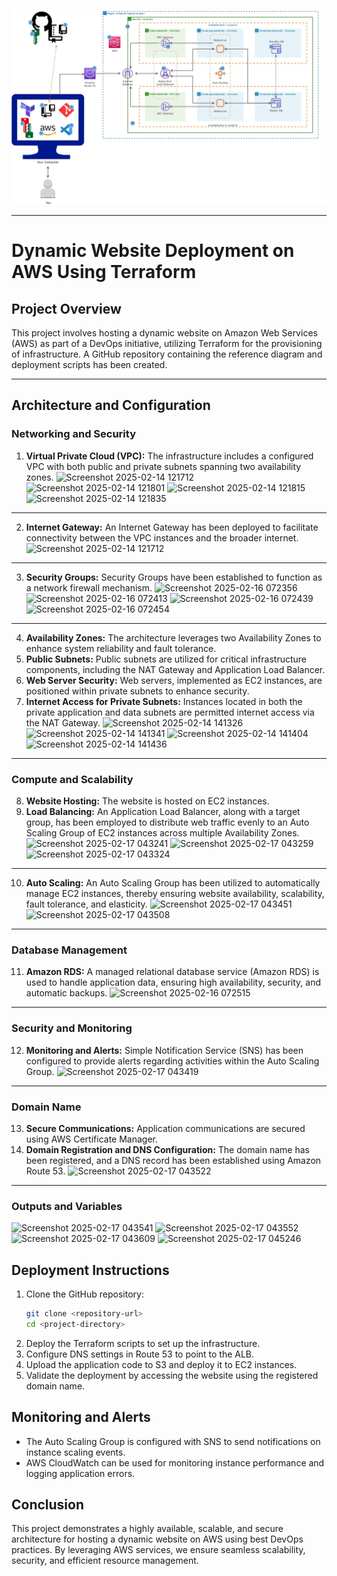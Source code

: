![Alt text](Terraform-Ecommerce-Architecture.jpg)


---

# Dynamic Website Deployment on AWS Using Terraform

## Project Overview

This project involves hosting a dynamic website on Amazon Web Services (AWS) as part of a DevOps initiative, utilizing Terraform for the provisioning of infrastructure. A GitHub repository containing the reference diagram and deployment scripts has been created.

---
## Architecture and Configuration

### **Networking and Security**

1. **Virtual Private Cloud (VPC):** The infrastructure includes a configured VPC with both public and private subnets spanning two availability zones.
![Screenshot 2025-02-14 121712](https://github.com/user-attachments/assets/8f392c65-d2c1-4baf-b1f0-82f4b0fde850)
![Screenshot 2025-02-14 121801](https://github.com/user-attachments/assets/a9409a41-e645-4f1f-bf74-3a87a5e475f6)
![Screenshot 2025-02-14 121815](https://github.com/user-attachments/assets/ddffa296-8e1d-409c-8d84-380c7fd5a2a5)
![Screenshot 2025-02-14 121835](https://github.com/user-attachments/assets/c3e76dd7-5faa-4d0a-8174-1043db7fc2d2)
---
2. **Internet Gateway:** An Internet Gateway has been deployed to facilitate connectivity between the VPC instances and the broader internet.
![Screenshot 2025-02-14 121712](https://github.com/user-attachments/assets/ed5b8b5d-189d-4ccc-a445-123b708b1462)
---
3. **Security Groups:** Security Groups have been established to function as a network firewall mechanism.
![Screenshot 2025-02-16 072356](https://github.com/user-attachments/assets/53426715-c438-42f0-a8dd-bd7041f21644)
![Screenshot 2025-02-16 072413](https://github.com/user-attachments/assets/70b7cb89-8dd0-42d0-9be0-49623ce19279)
![Screenshot 2025-02-16 072439](https://github.com/user-attachments/assets/7f4169be-f742-43c7-8b48-f1297effcdf7)
![Screenshot 2025-02-16 072454](https://github.com/user-attachments/assets/5206fb32-a497-4b11-9eef-22e70eaf68db)
---
4. **Availability Zones:** The architecture leverages two Availability Zones to enhance system reliability and fault tolerance.
5. **Public Subnets:** Public subnets are utilized for critical infrastructure components, including the NAT Gateway and Application Load Balancer.
6. **Web Server Security:** Web servers, implemented as EC2 instances, are positioned within private subnets to enhance security.
7. **Internet Access for Private Subnets:** Instances located in both the private application and data subnets are permitted internet access via the NAT Gateway.
![Screenshot 2025-02-14 141326](https://github.com/user-attachments/assets/a00eed87-8160-4806-94c0-a3267ca82d76)
![Screenshot 2025-02-14 141341](https://github.com/user-attachments/assets/d31dc89d-6faf-4d0c-afa7-66c157b45fc6)
![Screenshot 2025-02-14 141404](https://github.com/user-attachments/assets/00b8cdfa-3525-45d0-ae4f-61acf3b642e4)
![Screenshot 2025-02-14 141436](https://github.com/user-attachments/assets/a1285f27-af21-42ed-9717-e0faf1ef9da1)
---
### **Compute and Scalability**

8. **Website Hosting:** The website is hosted on EC2 instances.
9. **Load Balancing:** An Application Load Balancer, along with a target group, has been employed to distribute web traffic evenly to an Auto Scaling Group of EC2 instances across multiple Availability Zones.
![Screenshot 2025-02-17 043241](https://github.com/user-attachments/assets/ff432a0d-4b56-450c-b629-37f6bfeca65d)
![Screenshot 2025-02-17 043259](https://github.com/user-attachments/assets/be141917-0cfa-4628-ba8f-ef5e8320f759)
![Screenshot 2025-02-17 043324](https://github.com/user-attachments/assets/b4a0061b-ad87-4a85-b38f-09f87202f941)
---
10. **Auto Scaling:** An Auto Scaling Group has been utilized to automatically manage EC2 instances, thereby ensuring website availability, scalability, fault tolerance, and elasticity.
![Screenshot 2025-02-17 043451](https://github.com/user-attachments/assets/7d9e8abc-60c1-4792-a283-27dd3434aecf)
![Screenshot 2025-02-17 043508](https://github.com/user-attachments/assets/e9480c64-dedb-4e51-b24a-086c9bb285d6)
---
### **Database Management**

11. **Amazon RDS:** A managed relational database service (Amazon RDS) is used to handle application data, ensuring high availability, security, and automatic backups.
![Screenshot 2025-02-16 072515](https://github.com/user-attachments/assets/57a46515-d77f-458e-8117-fc6e6cbd1a5e)
---
### **Security and Monitoring**

12. **Monitoring and Alerts:** Simple Notification Service (SNS) has been configured to provide alerts regarding activities within the Auto Scaling Group.
![Screenshot 2025-02-17 043419](https://github.com/user-attachments/assets/af5ec48d-4b68-45c0-ba55-75d79b476759)
---
### **Domain Name**
13. **Secure Communications:** Application communications are secured using AWS Certificate Manager.
14. **Domain Registration and DNS Configuration:** The domain name has been registered, and a DNS record has been established using Amazon Route 53.
![Screenshot 2025-02-17 043522](https://github.com/user-attachments/assets/4c423789-6e17-41ff-837f-3774c3b7cde2)

---
### **Outputs and Variables**
![Screenshot 2025-02-17 043541](https://github.com/user-attachments/assets/aa0cbe7e-23e9-499e-8f86-93f4e3c5bf5a)
![Screenshot 2025-02-17 043552](https://github.com/user-attachments/assets/afef31e8-c4dd-453e-9786-13727720d686)
![Screenshot 2025-02-17 043609](https://github.com/user-attachments/assets/19b55396-8c5a-41b2-a37f-6884457a85ab)
![Screenshot 2025-02-17 045246](https://github.com/user-attachments/assets/e6cd2538-a9ff-49ea-a022-9d66943e495e)

## Deployment Instructions

1. Clone the GitHub repository:
   ```sh
   git clone <repository-url>
   cd <project-directory>
   ```
2. Deploy the Terraform scripts to set up the infrastructure.
3. Configure DNS settings in Route 53 to point to the ALB.
4. Upload the application code to S3 and deploy it to EC2 instances.
5. Validate the deployment by accessing the website using the registered domain name.

## Monitoring and Alerts

- The Auto Scaling Group is configured with SNS to send notifications on instance scaling events.
- AWS CloudWatch can be used for monitoring instance performance and logging application errors.

## Conclusion

This project demonstrates a highly available, scalable, and secure architecture for hosting a dynamic website on AWS using best DevOps practices. By leveraging AWS services, we ensure seamless scalability, security, and efficient resource management.




